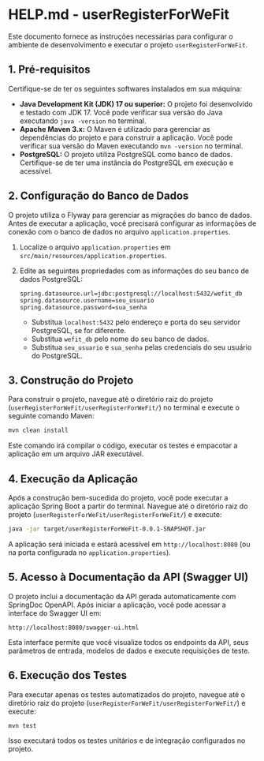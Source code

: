 # HELP.md - userRegisterForWeFit

Este documento fornece as instruções necessárias para configurar o ambiente de desenvolvimento e executar o projeto `userRegisterForWeFit`.

## 1. Pré-requisitos

Certifique-se de ter os seguintes softwares instalados em sua máquina:

*   **Java Development Kit (JDK) 17 ou superior:** O projeto foi desenvolvido e testado com JDK 17. Você pode verificar sua versão do Java executando `java -version` no terminal.
*   **Apache Maven 3.x:** O Maven é utilizado para gerenciar as dependências do projeto e para construir a aplicação. Você pode verificar sua versão do Maven executando `mvn -version` no terminal.
*   **PostgreSQL:** O projeto utiliza PostgreSQL como banco de dados. Certifique-se de ter uma instância do PostgreSQL em execução e acessível.

## 2. Configuração do Banco de Dados

O projeto utiliza o Flyway para gerenciar as migrações do banco de dados. Antes de executar a aplicação, você precisará configurar as informações de conexão com o banco de dados no arquivo `application.properties`.

1.  Localize o arquivo `application.properties` em `src/main/resources/application.properties`.
2.  Edite as seguintes propriedades com as informações do seu banco de dados PostgreSQL:

    ```properties
    spring.datasource.url=jdbc:postgresql://localhost:5432/wefit_db
    spring.datasource.username=seu_usuario
    spring.datasource.password=sua_senha
    ```

    *   Substitua `localhost:5432` pelo endereço e porta do seu servidor PostgreSQL, se for diferente.
    *   Substitua `wefit_db` pelo nome do seu banco de dados.
    *   Substitua `seu_usuario` e `sua_senha` pelas credenciais do seu usuário do PostgreSQL.

## 3. Construção do Projeto

Para construir o projeto, navegue até o diretório raiz do projeto (`userRegisterForWeFit/userRegisterForWeFit/`) no terminal e execute o seguinte comando Maven:

```bash
mvn clean install
```

Este comando irá compilar o código, executar os testes e empacotar a aplicação em um arquivo JAR executável.

## 4. Execução da Aplicação

Após a construção bem-sucedida do projeto, você pode executar a aplicação Spring Boot a partir do terminal. Navegue até o diretório raiz do projeto (`userRegisterForWeFit/userRegisterForWeFit/`) e execute:

```bash
java -jar target/userRegisterForWeFit-0.0.1-SNAPSHOT.jar
```

A aplicação será iniciada e estará acessível em `http://localhost:8080` (ou na porta configurada no `application.properties`).

## 5. Acesso à Documentação da API (Swagger UI)

O projeto inclui a documentação da API gerada automaticamente com SpringDoc OpenAPI. Após iniciar a aplicação, você pode acessar a interface do Swagger UI em:

```
http://localhost:8080/swagger-ui.html
```

Esta interface permite que você visualize todos os endpoints da API, seus parâmetros de entrada, modelos de dados e execute requisições de teste.

## 6. Execução dos Testes

Para executar apenas os testes automatizados do projeto, navegue até o diretório raiz do projeto (`userRegisterForWeFit/userRegisterForWeFit/`) e execute:

```bash
mvn test
```

Isso executará todos os testes unitários e de integração configurados no projeto.

